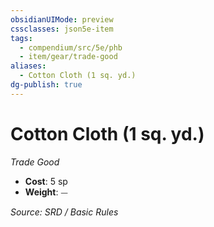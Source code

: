 ```yaml
---
obsidianUIMode: preview
cssclasses: json5e-item
tags:
  - compendium/src/5e/phb
  - item/gear/trade-good
aliases:
  - Cotton Cloth (1 sq. yd.)
dg-publish: true
---
```

# Cotton Cloth (1 sq. yd.)
*Trade Good*  

- **Cost**: 5 sp
- **Weight**: ⏤

*Source: SRD / Basic Rules*
